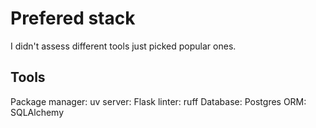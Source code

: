 # Prefered stack

I didn't assess different tools just picked popular ones.

## Tools

Package manager: uv
server: Flask
linter: ruff
Database: Postgres
ORM: SQLAlchemy
